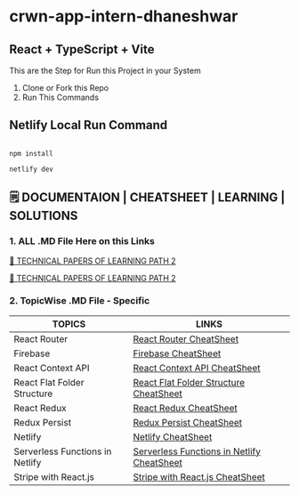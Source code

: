 # crwn-app-intern-dhaneshwar

## React + TypeScript + Vite

This are the Step for Run this Project in your System

1. Clone or Fork this Repo
2. Run This Commands

## Netlify Local Run Command
```

npm install

netlify dev

```

## 🗒️ DOCUMENTAION | CHEATSHEET | LEARNING | SOLUTIONS

### 1. ALL .MD File Here on this Links
[🔗 TECHNICAL PAPERS OF LEARNING PATH 2](https://github.com/Dhaneshwar7/Technical-Paper/tree/main)

[🔗 TECHNICAL PAPERS OF LEARNING PATH 2](https://github.com/Dhaneshwar7/Technical-Paper/tree/main)

### 2. TopicWise .MD File - Specific

| TOPICS | LINKS |
| --- | --- |
| React Router| [React Router CheatSheet](https://github.com/Dhaneshwar7/Technical-Paper/blob/main/ReactRouter.md)|
| Firebase| [Firebase CheatSheet](https://github.com/Dhaneshwar7/Technical-Paper/blob/main/Firebase.md)|
| React Context API | [React Context API CheatSheet](https://github.com/Dhaneshwar7/Technical-Paper/blob/main/ReactContextAPI.md) |
| React Flat Folder Structure | [React Flat Folder Structure CheatSheet](https://github.com/Dhaneshwar7/Technical-Paper/blob/main/ReactFlatFolderStructure.md) |
| React Redux | [React Redux CheatSheet](https://github.com/Dhaneshwar7/Technical-Paper/blob/main/ReactRedux.md) |
| Redux Persist | [Redux Persist CheatSheet](https://github.com/Dhaneshwar7/Technical-Paper/blob/main/ReduxPersist.md) |
| Netlify | [Netlify CheatSheet](https://github.com/Dhaneshwar7/Technical-Paper/blob/main/Netlify.md) |
| Serverless Functions in Netlify | [Serverless Functions in Netlify CheatSheet](https://github.com/Dhaneshwar7/Technical-Paper/blob/main/ServerlessFunctionsNetlify.md) |
| Stripe with React.js | [Stripe with React.js CheatSheet](https://github.com/Dhaneshwar7/Technical-Paper/blob/main/StripeReact.md) |


